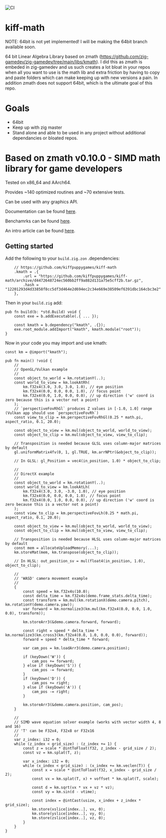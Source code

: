 ![CI](https://github.com/kiffpuppygames/kiff-math/actions/workflows/build.yml/badge.svg)

# kiff-math

NOTE: 64bit is not yet implemented! I will be making the 64bit branch available soon.

64 bit Linear Algebra Library based on zmath (https://github.com/zig-gamedev/zig-gamedev/tree/main/libs/kmath). I did this as zmath is embeded in zig-gamedev and us such creates a lot bloat in your repos when all you want to use is the math lib and extra friction by having to copy and paste folders which can make keeping up with new versions a pain. In addition zmath does not support 64bit, which is the ultimate goal of this repo.

# Goals
- 64bit
- Keep up with zig master
- Stand alone and able to be used in any project without additional dependancies or bloated repos.

# Based on zmath v0.10.0 - SIMD math library for game developers

Tested on x86_64 and AArch64.

Provides ~140 optimized routines and ~70 extensive tests.

Can be used with any graphics API.

Documentation can be found [here](https://github.com/kiffpuppygames/kiff-math/blob/main/src/kmath.zig).

Benchamrks can be found [here](https://github.com/kiffpuppygames/kiff-math/blob/main/src/benchmark.zig).

An intro article can be found [here](https://zig.news/michalz/fast-multi-platform-simd-math-library-in-zig-2adn).

## Getting started

Add the following to your `build.zig.zon` .dependencies:
```
    // https://github.com/kiffpuppygames/kiff-math
    .kmath = .{ 
        .url = "https://github.com/kiffpuppygames/kiff-math/archive/d4472648724ec560bb2ff9a882d131a75e5cff2b.tar.gz",
        .hash = "12201293d4d33858f8cc5df3d464e2d694ec2c34e669e38509ef6391dbc164cbc3e2"
    },
```

Then in your `build.zig` add:

```zig
pub fn build(b: *std.Build) void {
    const exe = b.addExecutable(.{ ... });

    const kmath = b.dependency("kmath", .{});
    exe.root_module.addImport("kmath", kmath.module("root"));
}
```

Now in your code you may import and use kmath:

```zig
const km = @import("kmath");

pub fn main() !void {
    //
    // OpenGL/Vulkan example
    //
    const object_to_world = km.rotationY(..);
    const world_to_view = km.lookAtRh(
        km.f32x4(3.0, 3.0, 3.0, 1.0), // eye position
        km.f32x4(0.0, 0.0, 0.0, 1.0), // focus point
        km.f32x4(0.0, 1.0, 0.0, 0.0), // up direction ('w' coord is zero because this is a vector not a point)
    );
    // `perspectiveFovRhGl` produces Z values in [-1.0, 1.0] range (Vulkan app should use `perspectiveFovRh`)
    const view_to_clip = km.perspectiveFovRhGl(0.25 * math.pi, aspect_ratio, 0.1, 20.0);

    const object_to_view = km.mul(object_to_world, world_to_view);
    const object_to_clip = km.mul(object_to_view, view_to_clip);

    // Transposition is needed because GLSL uses column-major matrices by default
    gl.uniformMatrix4fv(0, 1, gl.TRUE, km.arrNPtr(&object_to_clip));
    
    // In GLSL: gl_Position = vec4(in_position, 1.0) * object_to_clip;
    
    //
    // DirectX example
    //
    const object_to_world = km.rotationY(..);
    const world_to_view = km.lookAtLh(
        km.f32x4(3.0, 3.0, -3.0, 1.0), // eye position
        km.f32x4(0.0, 0.0, 0.0, 1.0), // focus point
        km.f32x4(0.0, 1.0, 0.0, 0.0), // up direction ('w' coord is zero because this is a vector not a point)
    );
    const view_to_clip = km.perspectiveFovLh(0.25 * math.pi, aspect_ratio, 0.1, 20.0);

    const object_to_view = km.mul(object_to_world, world_to_view);
    const object_to_clip = km.mul(object_to_view, view_to_clip);
    
    // Transposition is needed because HLSL uses column-major matrices by default
    const mem = allocateUploadMemory(...);
    km.storeMat(mem, km.transpose(object_to_clip));
    
    // In HLSL: out_position_sv = mul(float4(in_position, 1.0), object_to_clip);
    
    //
    // 'WASD' camera movement example
    //
    {
        const speed = km.f32x4s(10.0);
        const delta_time = km.f32x4s(demo.frame_stats.delta_time);
        const transform = km.mul(km.rotationX(demo.camera.pitch), km.rotationY(demo.camera.yaw));
        var forward = km.normalize3(km.mul(km.f32x4(0.0, 0.0, 1.0, 0.0), transform));

        km.storeArr3(&demo.camera.forward, forward);

        const right = speed * delta_time * km.normalize3(km.cross3(km.f32x4(0.0, 1.0, 0.0, 0.0), forward));
        forward = speed * delta_time * forward;

        var cam_pos = km.loadArr3(demo.camera.position);

        if (keyDown('W')) {
            cam_pos += forward;
        } else if (keyDown('S')) {
            cam_pos -= forward;
        }
        if (keyDown('D')) {
            cam_pos += right;
        } else if (keyDown('A')) {
            cam_pos -= right;
        }

        km.storeArr3(&demo.camera.position, cam_pos);
    }
   
    //
    // SIMD wave equation solver example (works with vector width 4, 8 and 16)
    // 'T' can be F32x4, F32x8 or F32x16
    //
    var z_index: i32 = 0;
    while (z_index < grid_size) : (z_index += 1) {
        const z = scale * @intToFloat(f32, z_index - grid_size / 2);
        const vz = km.splat(T, z);

        var x_index: i32 = 0;
        while (x_index < grid_size) : (x_index += km.veclen(T)) {
            const x = scale * @intToFloat(f32, x_index - grid_size / 2);
            const vx = km.splat(T, x) + voffset * km.splat(T, scale);

            const d = km.sqrt(vx * vx + vz * vz);
            const vy = km.sin(d - vtime);

            const index = @intCast(usize, x_index + z_index * grid_size);
            km.store(xslice[index..], vx, 0);
            km.store(yslice[index..], vy, 0);
            km.store(zslice[index..], vz, 0);
        }
    }
}
```
